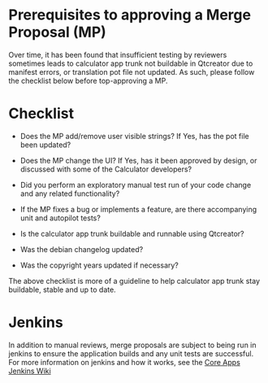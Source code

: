 Prerequisites to approving a Merge Proposal (MP)
================================================

Over time, it has been found that insufficient testing by reviewers sometimes leads to calculator app trunk not buildable in Qtcreator due to manifest errors, or translation pot file not updated. As such, please follow the checklist below before top-approving a MP.

Checklist
=========

*   Does the MP add/remove user visible strings? If Yes, has the pot file been
    updated?

*   Does the MP change the UI? If Yes, has it been approved by design, or
    discussed with some of the Calculator developers?

*   Did you perform an exploratory manual test run of your code change and any
    related functionality?

*   If the MP fixes a bug or implements a feature, are there accompanying unit
    and autopilot tests?

*   Is the calculator app trunk buildable and runnable using Qtcreator?

*   Was the debian changelog updated?

*   Was the copyright years updated if necessary?

The above checklist is more of a guideline to help calculator app trunk stay buildable,
stable and up to date.

Jenkins
=======
In addition to manual reviews, merge proposals are subject to being run in jenkins to ensure the application builds and any unit tests are successful. For more information on jenkins and how it works, see the [Core Apps Jenkins Wiki](https://wiki.ubuntu.com/Touch/CoreApps/Jenkins)